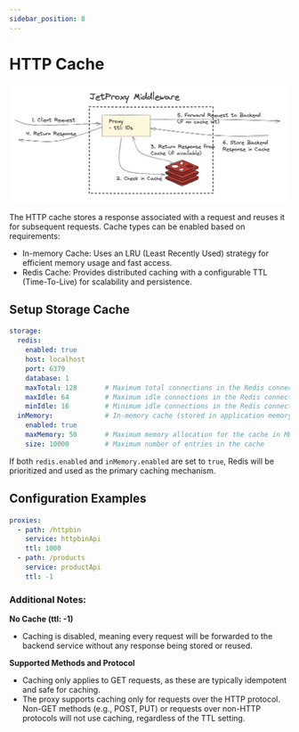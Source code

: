 ```yaml
---
sidebar_position: 8
---
```


# HTTP Cache

![HTTP cache](cache-middleware.png)


The HTTP cache stores a response associated with a request and reuses it for subsequent requests. Cache types can be enabled based on requirements:

* In-memory Cache: Uses an LRU (Least Recently Used) strategy for efficient memory usage and fast access.
* Redis Cache: Provides distributed caching with a configurable TTL (Time-To-Live) for scalability and persistence.

## Setup Storage Cache

```yaml
storage:
  redis:
    enabled: true
    host: localhost
    port: 6379
    database: 1
    maxTotal: 128       # Maximum total connections in the Redis connection pool
    maxIdle: 64         # Maximum idle connections in the Redis connection pool
    minIdle: 16         # Minimum idle connections in the Redis connection pool
  inMemory:             # In-memory cache (stored in application memory)
    enabled: true
    maxMemory: 50       # Maximum memory allocation for the cache in MB
    size: 10000         # Maximum number of entries in the cache

```

If both `redis.enabled` and `inMemory.enabled` are set to `true`, Redis will be prioritized and used as the primary caching mechanism.


## Configuration Examples

```yaml
proxies:
  - path: /httpbin
    service: httpbinApi
    ttl: 1000
  - path: /products
    service: productApi
    ttl: -1
```

### Additional Notes:

**No Cache (ttl: -1)**

* Caching is disabled, meaning every request will be forwarded to the backend service without any response being stored or reused.

**Supported Methods and Protocol**
* Caching only applies to GET requests, as these are typically idempotent and safe for caching.
* The proxy supports caching only for requests over the HTTP protocol. Non-GET methods (e.g., POST, PUT) or requests over non-HTTP protocols will not use caching, regardless of the TTL setting.

